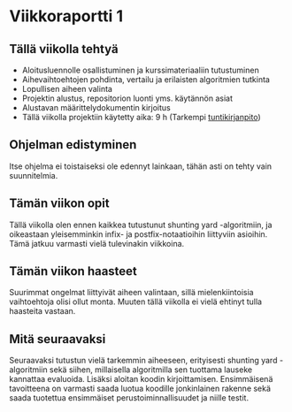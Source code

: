 # Viikkoraportti 1

## Tällä viikolla tehtyä
* Aloitusluennolle osallistuminen ja kurssimateriaaliin tutustuminen
* Aihevaihtoehtojen pohdinta, vertailu ja erilaisten algoritmien tutkinta
* Lopullisen aiheen valinta
* Projektin alustus, repositorion luonti yms. käytännön asiat
* Alustavan määrittelydokumentin kirjoitus
* Tällä viikolla projektiin käytetty aika: 9 h (Tarkempi [tuntikirjanpito](tuntikirjanpito.md))

## Ohjelman edistyminen
Itse ohjelma ei toistaiseksi ole edennyt lainkaan, tähän asti on tehty vain suunnitelmia.

## Tämän viikon opit
Tällä viikolla olen ennen kaikkea tutustunut shunting yard -algoritmiin, ja oikeastaan yleisemminkin infix- ja postfix-notaatioihin liittyviin asioihin. Tämä jatkuu varmasti vielä tulevinakin viikkoina.

## Tämän viikon haasteet
Suurimmat ongelmat liittyivät aiheen valintaan, sillä mielenkiintoisia vaihtoehtoja olisi ollut monta. Muuten tällä viikolla ei vielä ehtinyt tulla haasteita vastaan.

## Mitä seuraavaksi
Seuraavaksi tutustun vielä tarkemmin aiheeseen, erityisesti shunting yard -algoritmiin sekä siihen, millaisella algoritmilla sen tuottama lauseke kannattaa evaluoida. Lisäksi aloitan koodin kirjoittamisen. Ensimmäisenä tavoitteena on varmasti saada luotua koodille jonkinlainen rakenne sekä saada tuotettua ensimmäiset perustoiminnallisuudet ja niille testit.